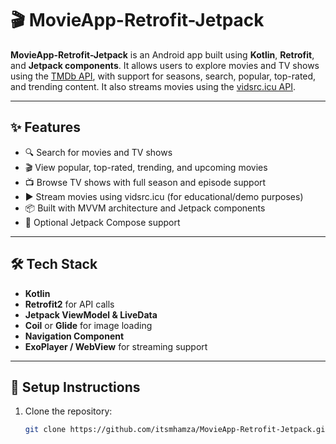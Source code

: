 # 🎬 MovieApp-Retrofit-Jetpack

**MovieApp-Retrofit-Jetpack** is an Android app built using **Kotlin**, **Retrofit**, and **Jetpack components**. It allows users to explore movies and TV shows using the [TMDb API](https://www.themoviedb.org/documentation/api), with support for seasons, search, popular, top-rated, and trending content. It also streams movies using the [vidsrc.icu API](https://vidsrc.icu/#api).

---

## ✨ Features

- 🔍 Search for movies and TV shows
- 🎬 View popular, top-rated, trending, and upcoming movies
- 📺 Browse TV shows with full season and episode support
- ▶️ Stream movies using vidsrc.icu (for educational/demo purposes)
- 📦 Built with MVVM architecture and Jetpack components
- 🧩 Optional Jetpack Compose support

---

## 🛠️ Tech Stack

- **Kotlin**
- **Retrofit2** for API calls
- **Jetpack ViewModel & LiveData**
- **Coil** or **Glide** for image loading
- **Navigation Component**
- **ExoPlayer / WebView** for streaming support

---

## 🚀 Setup Instructions

1. Clone the repository:
   ```bash
   git clone https://github.com/itsmhamza/MovieApp-Retrofit-Jetpack.git
